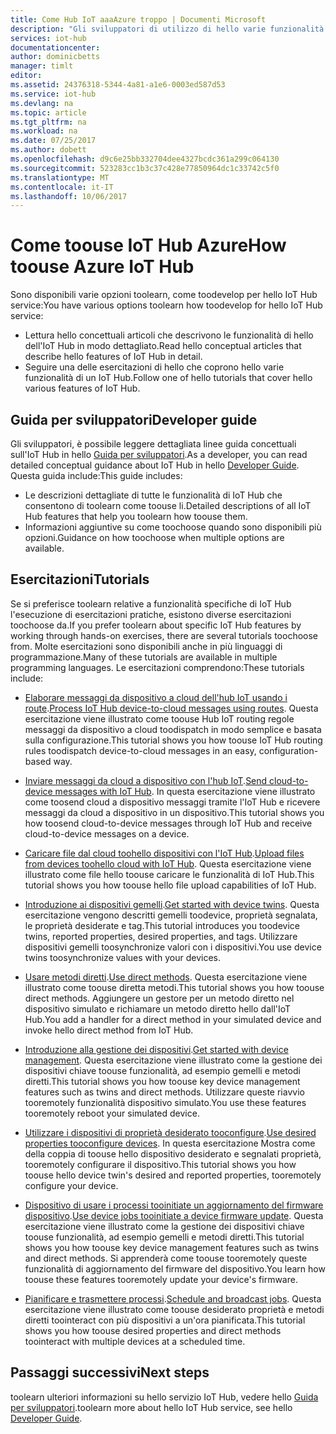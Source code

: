 ```yaml
---
title: Come Hub IoT aaaAzure troppo | Documenti Microsoft
description: "Gli sviluppatori di utilizzo di hello varie funzionalità di IoT Hub?"
services: iot-hub
documentationcenter: 
author: dominicbetts
manager: timlt
editor: 
ms.assetid: 24376318-5344-4a81-a1e6-0003ed587d53
ms.service: iot-hub
ms.devlang: na
ms.topic: article
ms.tgt_pltfrm: na
ms.workload: na
ms.date: 07/25/2017
ms.author: dobett
ms.openlocfilehash: d9c6e25bb332704dee4327bcdc361a299c064130
ms.sourcegitcommit: 523283cc1b3c37c428e77850964dc1c33742c5f0
ms.translationtype: MT
ms.contentlocale: it-IT
ms.lasthandoff: 10/06/2017
---
```

# <a name="how-toouse-azure-iot-hub"></a><span data-ttu-id="c34a6-103">Come toouse IoT Hub Azure</span><span class="sxs-lookup"><span data-stu-id="c34a6-103">How toouse Azure IoT Hub</span></span>

<span data-ttu-id="c34a6-104">Sono disponibili varie opzioni toolearn, come toodevelop per hello IoT Hub service:</span><span class="sxs-lookup"><span data-stu-id="c34a6-104">You have various options toolearn how toodevelop for hello IoT Hub service:</span></span>

* <span data-ttu-id="c34a6-105">Lettura hello concettuali articoli che descrivono le funzionalità di hello dell'IoT Hub in modo dettagliato.</span><span class="sxs-lookup"><span data-stu-id="c34a6-105">Read hello conceptual articles that describe hello features of IoT Hub in detail.</span></span>
* <span data-ttu-id="c34a6-106">Seguire una delle esercitazioni di hello che coprono hello varie funzionalità di un IoT Hub.</span><span class="sxs-lookup"><span data-stu-id="c34a6-106">Follow one of hello tutorials that cover hello various features of IoT Hub.</span></span>

## <a name="developer-guide"></a><span data-ttu-id="c34a6-107">Guida per sviluppatori</span><span class="sxs-lookup"><span data-stu-id="c34a6-107">Developer guide</span></span>

<span data-ttu-id="c34a6-108">Gli sviluppatori, è possibile leggere dettagliata linee guida concettuali sull'IoT Hub in hello [Guida per sviluppatori][lnk-devguide].</span><span class="sxs-lookup"><span data-stu-id="c34a6-108">As a developer, you can read detailed conceptual guidance about IoT Hub in hello [Developer Guide][lnk-devguide].</span></span> <span data-ttu-id="c34a6-109">Questa guida include:</span><span class="sxs-lookup"><span data-stu-id="c34a6-109">This guide includes:</span></span>

* <span data-ttu-id="c34a6-110">Le descrizioni dettagliate di tutte le funzionalità di IoT Hub che consentono di toolearn come toouse li.</span><span class="sxs-lookup"><span data-stu-id="c34a6-110">Detailed descriptions of all IoT Hub features that help you toolearn how toouse them.</span></span>
* <span data-ttu-id="c34a6-111">Informazioni aggiuntive su come toochoose quando sono disponibili più opzioni.</span><span class="sxs-lookup"><span data-stu-id="c34a6-111">Guidance on how toochoose when multiple options are available.</span></span>

## <a name="tutorials"></a><span data-ttu-id="c34a6-112">Esercitazioni</span><span class="sxs-lookup"><span data-stu-id="c34a6-112">Tutorials</span></span>

<span data-ttu-id="c34a6-113">Se si preferisce toolearn relative a funzionalità specifiche di IoT Hub l'esecuzione di esercitazioni pratiche, esistono diverse esercitazioni toochoose da.</span><span class="sxs-lookup"><span data-stu-id="c34a6-113">If you prefer toolearn about specific IoT Hub features by working through hands-on exercises, there are several tutorials toochoose from.</span></span> <span data-ttu-id="c34a6-114">Molte esercitazioni sono disponibili anche in più linguaggi di programmazione.</span><span class="sxs-lookup"><span data-stu-id="c34a6-114">Many of these tutorials are available in multiple programming languages.</span></span> <span data-ttu-id="c34a6-115">Le esercitazioni comprendono:</span><span class="sxs-lookup"><span data-stu-id="c34a6-115">These tutorials include:</span></span>

- <span data-ttu-id="c34a6-116">[Elaborare messaggi da dispositivo a cloud dell'hub IoT usando i route][lnk-routes-tutorial].</span><span class="sxs-lookup"><span data-stu-id="c34a6-116">[Process IoT Hub device-to-cloud messages using routes][lnk-routes-tutorial].</span></span> <span data-ttu-id="c34a6-117">Questa esercitazione viene illustrato come toouse Hub IoT routing regole messaggi da dispositivo a cloud toodispatch in modo semplice e basata sulla configurazione.</span><span class="sxs-lookup"><span data-stu-id="c34a6-117">This tutorial shows you how toouse IoT Hub routing rules toodispatch device-to-cloud messages in an easy, configuration-based way.</span></span>

- <span data-ttu-id="c34a6-118">[Inviare messaggi da cloud a dispositivo con l'hub IoT][lnk-c2d-tutorial].</span><span class="sxs-lookup"><span data-stu-id="c34a6-118">[Send cloud-to-device messages with IoT Hub][lnk-c2d-tutorial].</span></span> <span data-ttu-id="c34a6-119">In questa esercitazione viene illustrato come toosend cloud a dispositivo messaggi tramite l'IoT Hub e ricevere messaggi da cloud a dispositivo in un dispositivo.</span><span class="sxs-lookup"><span data-stu-id="c34a6-119">This tutorial shows you how toosend cloud-to-device messages through IoT Hub and receive cloud-to-device messages on a device.</span></span>

- <span data-ttu-id="c34a6-120">[Caricare file dal cloud toohello dispositivi con l'IoT Hub][lnk-upload-tutorial].</span><span class="sxs-lookup"><span data-stu-id="c34a6-120">[Upload files from devices toohello cloud with IoT Hub][lnk-upload-tutorial].</span></span> <span data-ttu-id="c34a6-121">Questa esercitazione viene illustrato come file hello toouse caricare le funzionalità di IoT Hub.</span><span class="sxs-lookup"><span data-stu-id="c34a6-121">This tutorial shows you how toouse hello file upload capabilities of IoT Hub.</span></span>

- <span data-ttu-id="c34a6-122">[Introduzione ai dispositivi gemelli][lnk-twin-tutorial].</span><span class="sxs-lookup"><span data-stu-id="c34a6-122">[Get started with device twins][lnk-twin-tutorial].</span></span> <span data-ttu-id="c34a6-123">Questa esercitazione vengono descritti gemelli toodevice, proprietà segnalata, le proprietà desiderate e tag.</span><span class="sxs-lookup"><span data-stu-id="c34a6-123">This tutorial introduces you toodevice twins, reported properties, desired properties, and tags.</span></span> <span data-ttu-id="c34a6-124">Utilizzare dispositivi gemelli toosynchronize valori con i dispositivi.</span><span class="sxs-lookup"><span data-stu-id="c34a6-124">You use device twins toosynchronize values with your devices.</span></span>

- <span data-ttu-id="c34a6-125">[Usare metodi diretti][lnk-methods-tutorial].</span><span class="sxs-lookup"><span data-stu-id="c34a6-125">[Use direct methods][lnk-methods-tutorial].</span></span> <span data-ttu-id="c34a6-126">Questa esercitazione viene illustrato come toouse diretta metodi.</span><span class="sxs-lookup"><span data-stu-id="c34a6-126">This tutorial shows you how toouse direct methods.</span></span> <span data-ttu-id="c34a6-127">Aggiungere un gestore per un metodo diretto nel dispositivo simulato e richiamare un metodo diretto hello dall'IoT Hub.</span><span class="sxs-lookup"><span data-stu-id="c34a6-127">You add a handler for a direct method in your simulated device and invoke hello direct method from IoT Hub.</span></span>

- <span data-ttu-id="c34a6-128">[Introduzione alla gestione dei dispositivi][lnk-dm-tutorial].</span><span class="sxs-lookup"><span data-stu-id="c34a6-128">[Get started with device management][lnk-dm-tutorial].</span></span> <span data-ttu-id="c34a6-129">Questa esercitazione viene illustrato come la gestione dei dispositivi chiave toouse funzionalità, ad esempio gemelli e metodi diretti.</span><span class="sxs-lookup"><span data-stu-id="c34a6-129">This tutorial shows you how toouse key device management features such as twins and direct methods.</span></span> <span data-ttu-id="c34a6-130">Utilizzare queste riavvio tooremotely funzionalità dispositivo simulato.</span><span class="sxs-lookup"><span data-stu-id="c34a6-130">You use these features tooremotely reboot your simulated device.</span></span>

- <span data-ttu-id="c34a6-131">[Utilizzare i dispositivi di proprietà desiderato tooconfigure][lnk-properties-tutorial].</span><span class="sxs-lookup"><span data-stu-id="c34a6-131">[Use desired properties tooconfigure devices][lnk-properties-tutorial].</span></span> <span data-ttu-id="c34a6-132">In questa esercitazione Mostra come della coppia di toouse hello dispositivo desiderato e segnalati proprietà, tooremotely configurare il dispositivo.</span><span class="sxs-lookup"><span data-stu-id="c34a6-132">This tutorial shows you how toouse hello device twin's desired and reported properties, tooremotely configure your device.</span></span>

- <span data-ttu-id="c34a6-133">[Dispositivo di usare i processi tooinitiate un aggiornamento del firmware dispositivo][lnk-jobs-tutorial].</span><span class="sxs-lookup"><span data-stu-id="c34a6-133">[Use device jobs tooinitiate a device firmware update][lnk-jobs-tutorial].</span></span> <span data-ttu-id="c34a6-134">Questa esercitazione viene illustrato come la gestione dei dispositivi chiave toouse funzionalità, ad esempio gemelli e metodi diretti.</span><span class="sxs-lookup"><span data-stu-id="c34a6-134">This tutorial shows you how toouse key device management features such as twins and direct methods.</span></span> <span data-ttu-id="c34a6-135">Si apprenderà come toouse tooremotely queste funzionalità di aggiornamento del firmware del dispositivo.</span><span class="sxs-lookup"><span data-stu-id="c34a6-135">You learn how toouse these features tooremotely update your device's firmware.</span></span>

- <span data-ttu-id="c34a6-136">[Pianificare e trasmettere processi][lnk-schedule-tutorial].</span><span class="sxs-lookup"><span data-stu-id="c34a6-136">[Schedule and broadcast jobs][lnk-schedule-tutorial].</span></span> <span data-ttu-id="c34a6-137">Questa esercitazione viene illustrato come toouse desiderato proprietà e metodi diretti toointeract con più dispositivi a un'ora pianificata.</span><span class="sxs-lookup"><span data-stu-id="c34a6-137">This tutorial shows you how toouse desired properties and direct methods toointeract with multiple devices at a scheduled time.</span></span>

## <a name="next-steps"></a><span data-ttu-id="c34a6-138">Passaggi successivi</span><span class="sxs-lookup"><span data-stu-id="c34a6-138">Next steps</span></span>

<span data-ttu-id="c34a6-139">toolearn ulteriori informazioni su hello servizio IoT Hub, vedere hello [Guida per sviluppatori][lnk-devguide].</span><span class="sxs-lookup"><span data-stu-id="c34a6-139">toolearn more about hello IoT Hub service, see hello [Developer Guide][lnk-devguide].</span></span>

[lnk-devguide]: ./iot-hub-devguide.md
[lnk-routes-tutorial]: ./iot-hub-csharp-csharp-process-d2c.md
[lnk-c2d-tutorial]: ./iot-hub-csharp-csharp-c2d.md
[lnk-upload-tutorial]: ./iot-hub-csharp-csharp-file-upload.md
[lnk-twin-tutorial]: ./iot-hub-node-node-twin-getstarted.md
[lnk-methods-tutorial]: ./iot-hub-node-node-direct-methods.md
[lnk-dm-tutorial]: ./iot-hub-node-node-device-management-get-started.md
[lnk-properties-tutorial]: ./iot-hub-node-node-twin-how-to-configure.md
[lnk-jobs-tutorial]: ./iot-hub-node-node-firmware-update.md
[lnk-schedule-tutorial]: ./iot-hub-node-node-schedule-jobs.md